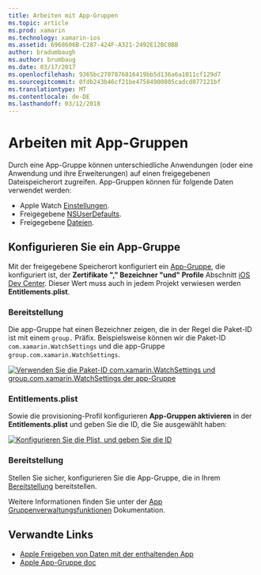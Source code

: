 ```yaml
---
title: Arbeiten mit App-Gruppen
ms.topic: article
ms.prod: xamarin
ms.technology: xamarin-ios
ms.assetid: 6968606B-C287-424F-A321-2492E12BC0BB
author: bradumbaugh
ms.author: brumbaug
ms.date: 03/17/2017
ms.openlocfilehash: 9365bc2707876816419bb5d136a6a1011cf129d7
ms.sourcegitcommit: 0fdb243b46cf21be47584900805cadcd077121bf
ms.translationtype: MT
ms.contentlocale: de-DE
ms.lasthandoff: 03/12/2018
---
```

# <a name="working-with-app-groups"></a>Arbeiten mit App-Gruppen


Durch eine App-Gruppe können unterschiedliche Anwendungen (oder eine Anwendung und ihre Erweiterungen) auf einen freigegebenen Dateispeicherort zugreifen. App-Gruppen können für folgende Daten verwendet werden:

- Apple Watch [Einstellungen](~/ios/watchos/app-fundamentals/settings.md).
- Freigegebene [NSUserDefaults](~/ios/watchos/app-fundamentals/parent-app.md#nsuserdefaults).
- Freigegebene [Dateien](~/ios/watchos/app-fundamentals/parent-app.md#files).

## <a name="configure-an-app-group"></a>Konfigurieren Sie ein App-Gruppe

Mit der freigegebene Speicherort konfiguriert ein [App-Gruppe](https://developer.apple.com/library/ios/documentation/Miscellaneous/Reference/EntitlementKeyReference/Chapters/EnablingAppSandbox.html#//apple_ref/doc/uid/TP40011195-CH4-SW19), die konfiguriert ist, der **Zertifikate "," Bezeichner "und" Profile** Abschnitt [iOS Dev Center](https://developer.apple.com/devcenter/ios/). Dieser Wert muss auch in jedem Projekt verwiesen werden **Entitlements.plist**.

### <a name="provisioning"></a>Bereitstellung

Die app-Gruppe hat einen Bezeichner zeigen, die in der Regel die Paket-ID ist mit einem `group.` Präfix. Beispielsweise können wir die Paket-ID `com.xamarin.WatchSettings` und die app-Gruppe `group.com.xamarin.WatchSettings`.

[![](app-groups-images/app-group-sml.png "Verwenden Sie die Paket-ID com.xamarin.WatchSettings und group.com.xamarin.WatchSettings der app-Gruppe")](app-groups-images/app-group.png#lightbox)

### <a name="entitlementsplist"></a>Entitlements.plist

Sowie die provisioning-Profil konfigurieren **App-Gruppen aktivieren** in der **Entitlements.plist** und geben Sie die ID, die Sie ausgewählt haben:

[![](app-groups-images/entitlements-sml.png "Konfigurieren Sie die Plist, und geben Sie die ID")](app-groups-images/entitlements.png#lightbox)


### <a name="deployment"></a>Bereitstellung

Stellen Sie sicher, konfigurieren Sie die App-Gruppe, die in Ihrem [Bereitstellung](~/ios/watchos/deploy-test/index.md#App_Groups) bereitstellen.


Weitere Informationen finden Sie unter der [App Gruppenverwaltungsfunktionen](~/ios/deploy-test/provisioning/capabilities/app-groups-capabilities.md) Dokumentation.


## <a name="related-links"></a>Verwandte Links

- [Apple Freigeben von Daten mit der enthaltenden App](https://developer.apple.com/library/ios/documentation/General/Conceptual/ExtensibilityPG/ExtensionScenarios.html)
- [Apple App-Gruppe doc](https://developer.apple.com/library/ios/documentation/Miscellaneous/Reference/EntitlementKeyReference/Chapters/EnablingAppSandbox.html#//apple_ref/doc/uid/TP40011195-CH4-SW19)
